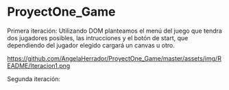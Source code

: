 # ProyectOne_Game
Primera iteración: 
Utilizando DOM planteamos el menú del juego que tendra dos jugadores posibles, las intrucciones y el botón de start, que dependiendo del jugador elegido cargará un canvas u otro.

https://github.com/AngelaHerrador/ProyectOne_Game/master/assets/img/README/Iteracion1.png

Segunda iteración:



